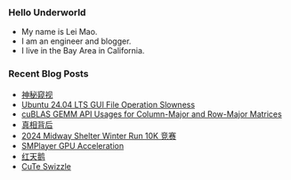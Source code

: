 ### Hello Underworld

- My name is Lei Mao.
- I am an engineer and blogger.
- I live in the Bay Area in California.


### Recent Blog Posts

<!-- BLOG-POST-LIST:START -->
- [神秘窥视](https://leimao.github.io/essay/The-Watchers-2024/)
- [Ubuntu 24.04 LTS GUI File Operation Slowness](https://leimao.github.io/blog/Ubuntu-2404-LTS-GUI-File-Operation-Slowness/)
- [cuBLAS GEMM API Usages for Column-Major and Row-Major Matrices](https://leimao.github.io/blog/cuBLAS-Transpose-Column-Major-Relationship/)
- [真相背后](https://leimao.github.io/essay/%E7%9C%9F%E7%9B%B8%E8%83%8C%E5%90%8E-2024/)
- [2024 Midway Shelter Winter Run 10K 竞赛](https://leimao.github.io/life/2024-Midway-Shelter-Winter-Run/)
- [SMPlayer GPU Acceleration](https://leimao.github.io/blog/SMPlayer-GPU-Acceleration/)
- [红天鹅](https://leimao.github.io/essay/%E7%BA%A2%E5%A4%A9%E9%B9%85-Red-Swarn/)
- [CuTe Swizzle](https://leimao.github.io/blog/CuTe-Swizzle/)
<!-- BLOG-POST-LIST:END -->
